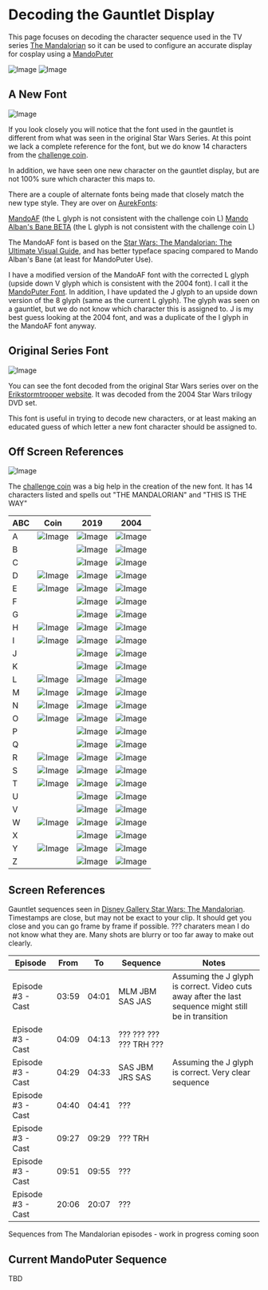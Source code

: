 # Decoding the Gauntlet Display

This page focuses on decoding the character sequence used in the TV series [The Mandalorian](https://www.starwars.com/series/the-mandalorian) so it can be used to configure an accurate display for cosplay using a [MandoPuter](https://github.com/Breazile/MandoPuter)

![Image](GauntletLcd.JPG) 
![Image](DisplayZoom.png) 

## A New Font

![Image](MandoAF-charset.png)

If you look closely you will notice that the font used in the gauntlet is different from what was seen in the original Star Wars Series. At this point we lack a complete reference for the font, but we do know 14 characters from the [challenge coin](https://www.bobafettfanclub.com/multimedia/daily/1866/). 

In addition, we have seen one new character on the gauntlet display, but are not 100% sure which character this maps to.

There are a couple of alternate fonts being made that closely match the new type style. They are over on [AurekFonts](https://aurekfonts.github.io/):

[MandoAF](https://aurekfonts.github.io/?font=MandoAF) (the L glyph is not consistent with the challenge coin L)
[Mando Alban's Bane BETA](https://aurekfonts.github.io/?font=AlbansBane) (the L glyph is not consistent with the challenge coin L)

The MandoAF font is based on the [Star Wars: The Mandalorian: The Ultimate Visual Guide](https://starwars.fandom.com/wiki/Star_Wars:_The_Mandalorian:_The_Ultimate_Visual_Guide), and has better typeface spacing compared to Mando Alban's Bane (at least for MandoPuter Use). 

I have a modified version of the MandoAF font with the corrected L glyph (upside down V glyph which is consistent with the 2004 font). I call it the [MandoPuter Font](https://github.com/Breazile/MandoPuter/blob/master/MandoPuter.otf). In addition, I have updated the J glyph to an upside down version of the 8 glyph (same as the current L glyph). The glyph was seen on a gauntlet, but we do not know which character this is assigned to. J is my best guess looking at the 2004 font, and was a duplicate of the I glyph in the MandoAF font anyway.

## Original Series Font

![Image](2004Font.JPG)

You can see the font decoded from the original Star Wars series over on the [Erikstormtrooper website](http://www.erikstormtrooper.com/mandalorian.htm). It was decoded from the 2004 Star Wars trilogy DVD set.

This font is useful in trying to decode new characters, or at least making an educated guess of which letter a new font character should be assigned to.

## Off Screen References

![Image](ChallengeCoin.jpg)

The [challenge coin](https://www.bobafettfanclub.com/multimedia/daily/1866/) was a big help in the creation of the new font. It has 14 characters listed and spells out "THE MANDALORIAN" and "THIS IS THE WAY"

ABC | Coin | 2019 | 2004
--- | ---- | --- | ---
A | ![Image](Glyphs/CC-A.png) | ![Image](Glyphs/N-A.png) | ![Image](Glyphs/O-A.png)
B | | ![Image](Glyphs/N-B.png) | ![Image](Glyphs/O-B.png)
C | | ![Image](Glyphs/N-C.png) | ![Image](Glyphs/O-C.png)
D | ![Image](Glyphs/CC-D.png) | ![Image](Glyphs/N-D.png) | ![Image](Glyphs/O-D.png)
E | ![Image](Glyphs/CC-E.png) | ![Image](Glyphs/N-E.png) | ![Image](Glyphs/O-E.png)
F | | ![Image](Glyphs/N-F.png) | ![Image](Glyphs/O-F.png)
G | | ![Image](Glyphs/N-G.png) | ![Image](Glyphs/O-G.png)
H | ![Image](Glyphs/CC-H.png) | ![Image](Glyphs/N-H.png) | ![Image](Glyphs/O-H.png)
I | ![Image](Glyphs/CC-I.png) | ![Image](Glyphs/N-I.png) | ![Image](Glyphs/O-I.png)
J | | ![Image](Glyphs/N-J.png) | ![Image](Glyphs/O-J.png)
K | | ![Image](Glyphs/N-K.png) | ![Image](Glyphs/O-K.png)
L | ![Image](Glyphs/CC-L.png) | ![Image](Glyphs/N-L.png) | ![Image](Glyphs/O-L.png)
M | ![Image](Glyphs/CC-M.png) | ![Image](Glyphs/N-M.png) | ![Image](Glyphs/O-M.png)
N | ![Image](Glyphs/CC-N.png) | ![Image](Glyphs/N-N.png) | ![Image](Glyphs/O-N.png)
O | ![Image](Glyphs/CC-O.png) | ![Image](Glyphs/N-O.png) | ![Image](Glyphs/O-O.png)
P | | ![Image](Glyphs/N-P.png) | ![Image](Glyphs/O-P.png)
Q | | ![Image](Glyphs/N-Q.png) | ![Image](Glyphs/O-Q.png)
R | ![Image](Glyphs/CC-R.png) | ![Image](Glyphs/N-R.png) | ![Image](Glyphs/O-R.png)
S | ![Image](Glyphs/CC-S.png) | ![Image](Glyphs/N-S.png) | ![Image](Glyphs/O-S.png)
T | ![Image](Glyphs/CC-T.png) | ![Image](Glyphs/N-T.png) | ![Image](Glyphs/O-T.png)
U | | ![Image](Glyphs/N-U.png) | ![Image](Glyphs/O-U.png)
V | | ![Image](Glyphs/N-V.png) | ![Image](Glyphs/O-V.png)
W | ![Image](Glyphs/CC-W.png) | ![Image](Glyphs/N-W.png) | ![Image](Glyphs/O-W.png)
X | | ![Image](Glyphs/N-X.png) | ![Image](Glyphs/O-X.png)
Y | ![Image](Glyphs/CC-Y.png) | ![Image](Glyphs/N-Y.png) | ![Image](Glyphs/O-Y.png)
Z | | ![Image](Glyphs/N-Z.png) | ![Image](Glyphs/O-Z.png)

## Screen References

Gauntlet sequences seen in [Disney Gallery Star Wars: The Mandalorian](https://disneyplusoriginals.disney.com/show/disney-gallery-the-mandalorian). Timestamps are close, but may not be exact to your clip. It should get you close and you can go frame by frame if possible. ??? charaters mean I do not know what they are. Many shots are blurry or too far away to make out clearly.

Episode | From | To | Sequence | Notes
--- | ---- | --- | --- | -----
Episode #3 - Cast | 03:59 | 04:01 | MLM JBM SAS JAS | Assuming the J glyph is correct. Video cuts away after the last sequence might still be in transition
Episode #3 - Cast | 04:09 | 04:13 | ??? ??? ??? ??? TRH ??? | 
Episode #3 - Cast | 04:29 | 04:33 | SAS JBM JRS SAS | Assuming the J glyph is correct. Very clear sequence
Episode #3 - Cast | 04:40 | 04:41 | ??? | 
Episode #3 - Cast | 09:27 | 09:29 | ??? TRH | 
Episode #3 - Cast | 09:51 | 09:55 | ??? | 
Episode #3 - Cast | 20:06 | 20:07 | ??? | 

Sequences from The Mandalorian episodes - work in progress coming soon

## Current MandoPuter Sequence

TBD
